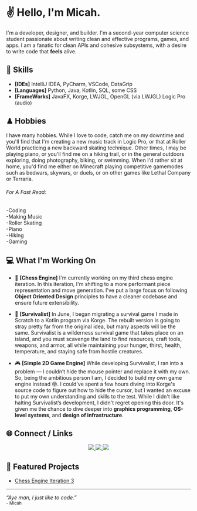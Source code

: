 # ✌️  Hello, I'm Micah.
I'm a developer, designer, and builder. I'm a second-year computer science student passionate about writing clean and effective programs, games, and apps. I am a fanatic for clean APIs and cohesive subsystems, with a desire to write code that **feels** alive.

##  🔨 Skills
- **[IDEs]** IntelliJ IDEA, PyCharm, VSCode, DataGrip
- **[Languages]** Python, Java, Kotlin, SQL, some CSS
- **[FrameWorks]** JavaFX, Korge, LWJGL, OpenGL (via LWJGL) Logic Pro (audio)
  
## ♟ Hobbies
I have many hobbies. While I love to code, catch me on my downtime and you'll find that I'm creating a new music track in Logic Pro, or that at Roller World practicing a new backward skating technique. Other times, I may be playing piano, or you'll find me on a hiking trail, or in the general outdoors exploring, doing photography, biking, or swimming. When I'd rather sit at home, you'd find me either on Minecraft playing competitive gamemodes such as bedwars, skywars, or duels, or on other games like Lethal Company or Terraria.

###### For A Fast Read:  
-Coding  
-Making Music  
-Roller Skating  
-Piano  
-Hiking  
-Gaming  


## 💻 What I'm Working On
- 🤖 **[Chess Engine]**
I'm currently working on my third chess engine iteration. In this iteration, I'm shifting to a more performant piece representation and move generation. I've put a large focus on following **Object Oriented Design** principles to have a cleaner codebase and ensure future extensibility.

- 🌲 **[Survivalist]**
In June, I began migrating a survival game I made in Scratch to a Kotlin program via Korge. The rebuilt version is going to stray pretty far from the original idea, but many aspects will be the same. Survivalist is a wilderness survival game that takes place on an island, and you must scavenge the land to find resources, craft tools, weapons, and armor, all while maintaining your hunger, thirst, health, temperature, and staying safe from hostile creatures.

- 🎮 **[Simple 2D Game Engine]**
While developing Survivalist, I ran into a problem — I couldn’t hide the mouse pointer and replace it with my own. So, being the ambitious person I am, I decided to build my own game engine instead 😝. I could've spent a few hours diving into Korge's source code to figure out how to hide the cursor, but I wanted an excuse to put my own understanding and skills to the test. While I didn't like halting Survivalist’s development, I didn't regret opening this door. It's given me the chance to dive deeper into **graphics programming**, **OS-level systems**, and **design of infrastructure**.

## 🌐 Connect / Links
<p align="center">
  <a href="mailto:MicahMarshall19%40gmail.com">
    <img src="https://img.shields.io/badge/Email-MicahMarshall19%40gmail.com-red?logo=gmail" />
  </a>
  <a href="https://www.linkedin.com/in/micah-marshall-19a049300">
    <img src="https://img.shields.io/badge/LinkedIn-Micah%20Marshall-blue?logo=linkedin" />
  </a>
  <a href="https://www.youtube.com/%40Micah_STN">
    <img src="https://img.shields.io/badge/YouTube-%40Micah__STN-FF0000?logo=youtube" />
  </a>
</p>

  
## 🧩 Featured Projects
- [Chess Engine Iteration 3](https://github.com/Micah-Projects/Chess-Engine-Attempt-3)
  
---
<p align="left">
  <em>“Aye man, I just like to code.”</em><br>
  <sub>- Micah </sub>
</p>
